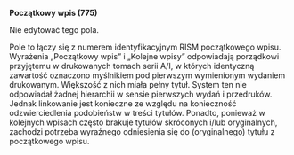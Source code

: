 **Początkowy wpis (775)**  
  

Nie edytować tego pola.

Pole to łączy się z numerem identyfikacyjnym RISM początkowego wpisu. Wyrażenia „Początkowy wpis” i „Kolejne wpisy” odpowiadają porządkowi przyjętemu w drukowanych tomach serii A/I, w których identyczną zawartość oznaczono myślnikiem pod pierwszym wymienionym wydaniem drukowanym. Większość z nich miała pełny tytuł. System ten nie odpowiadał żadnej hierarchii w sensie pierwszych wydań i przedruków. Jednak linkowanie jest konieczne ze względu na konieczność odzwierciedlenia podobieństw w treści tytułów. Ponadto, ponieważ w kolejnych wpisach często brakuje tytułów skróconych i/lub oryginalnych, zachodzi potrzeba wyraźnego odniesienia się do (oryginalnego) tytułu z początkowego wpisu.